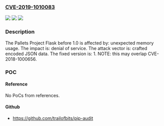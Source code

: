 ### [CVE-2019-1010083](https://cve.mitre.org/cgi-bin/cvename.cgi?name=CVE-2019-1010083)
![](https://img.shields.io/static/v1?label=Product&message=Flask&color=blue)
![](https://img.shields.io/static/v1?label=Version&message=n%2Fa&color=blue)
![](https://img.shields.io/static/v1?label=Vulnerability&message=unexpected%20memory%20usage&color=brighgreen)

### Description

The Pallets Project Flask before 1.0 is affected by: unexpected memory usage. The impact is: denial of service. The attack vector is: crafted encoded JSON data. The fixed version is: 1. NOTE: this may overlap CVE-2018-1000656.

### POC

#### Reference
No PoCs from references.

#### Github
- https://github.com/trailofbits/pip-audit

